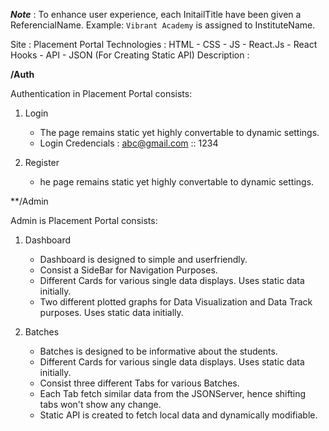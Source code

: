***Note*** : To enhance user experience, each InitailTitle have been given a ReferencialName. 
Example: `Vibrant Academy` is assigned to InstituteName.

Site : Placement Portal
Technologies : HTML - CSS - JS - React.Js - React Hooks - API - JSON (For Creating Static API)
Description : 

**/Auth**

Authentication in Placement Portal consists:
  
  1. Login
     - The page remains static yet highly convertable to dynamic settings.
     - Login Credencials : abc@gmail.com :: 1234
 
  2. Register
     - he page remains static yet highly convertable to dynamic settings.

**/Admin

Admin is Placement Portal consists:

  1. Dashboard
     - Dashboard is designed to simple and userfriendly.
     - Consist a SideBar for Navigation Purposes.
     - Different Cards for various single data displays. Uses static data initially.
     - Two different plotted graphs for Data Visualization and Data Track purposes. Uses static data initially.

  2. Batches
     - Batches is designed to be informative about the students.
     - Different Cards for various single data displays. Uses static data initially.
     - Consist three different Tabs for various Batches.
     - Each Tab fetch similar data from the JSONServer, hence shifting tabs won't show any change.
     - Static API is created to fetch local data and dynamically modifiable. 
